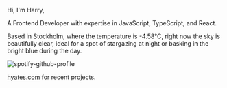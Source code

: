 Hi, I'm Harry,

A Frontend Developer with expertise in JavaScript, TypeScript, and React.

<!-- WEATHER_START -->
Based in Stockholm, where the temperature is -4.58°C, right now the sky is beautifully clear, ideal for a spot of stargazing at night or basking in the bright blue during the day.
<!-- WEATHER_END -->

<p align="left">
  <a>
    <img src="https://spotify-github-profile.vercel.app/api/view?uid=bigbello&cover_image=true&theme=natemoo-re&show_offline=true&background_color=121212&interchange=false&bar_color=53b14f&bar_color_cover=false" alt="spotify-github-profile">
  </a>
</p>

[hyates.com](http://hyates.com) for recent projects.




